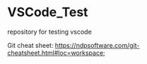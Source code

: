 # VSCode_Test
repository for testing vscode

Git cheat sheet: https://ndpsoftware.com/git-cheatsheet.html#loc=workspace;
